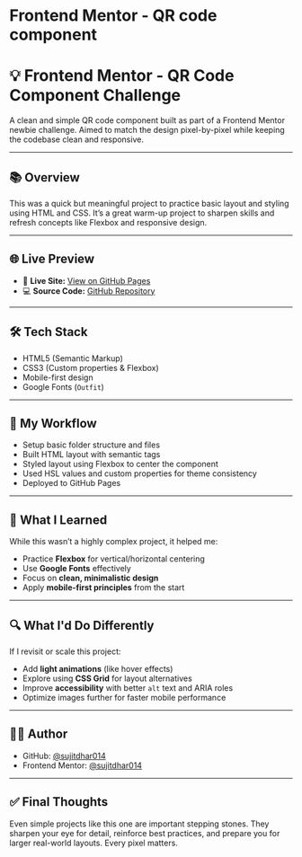# Frontend Mentor - QR code component

# 💡 Frontend Mentor - QR Code Component Challenge

A clean and simple QR code component built as part of a Frontend Mentor newbie challenge. Aimed to match the design pixel-by-pixel while keeping the codebase clean and responsive.

---

## 📚 Overview

This was a quick but meaningful project to practice basic layout and styling using HTML and CSS. It’s a great warm-up project to sharpen skills and refresh concepts like Flexbox and responsive design.

---

## 🌐 Live Preview

- 🔗 **Live Site:** [View on GitHub Pages](https://sujitdhar014.github.io/qr-code-component/)
- 💻 **Source Code:** [GitHub Repository](https://github.com/sujitdhar014/qr-code-component)

---

## 🛠️ Tech Stack

- HTML5 (Semantic Markup)
- CSS3 (Custom properties & Flexbox)
- Mobile-first design
- Google Fonts (`Outfit`)

---

## 🔄 My Workflow

- Setup basic folder structure and files
- Built HTML layout with semantic tags
- Styled layout using Flexbox to center the component
- Used HSL values and custom properties for theme consistency
- Deployed to GitHub Pages

---

## 🎯 What I Learned

While this wasn’t a highly complex project, it helped me:
- Practice **Flexbox** for vertical/horizontal centering
- Use **Google Fonts** effectively
- Focus on **clean, minimalistic design**
- Apply **mobile-first principles** from the start

---

## 🔍 What I'd Do Differently

If I revisit or scale this project:
- Add **light animations** (like hover effects)
- Explore using **CSS Grid** for layout alternatives
- Improve **accessibility** with better `alt` text and ARIA roles
- Optimize images further for faster mobile performance

---

## 🙋‍♂️ Author

- GitHub: [@sujitdhar014](https://github.com/sujitdhar014)
- Frontend Mentor: [@sujitdhar014](https://www.frontendmentor.io/profile/sujitdhar014)

---

## ✅ Final Thoughts

Even simple projects like this one are important stepping stones. They sharpen your eye for detail, reinforce best practices, and prepare you for larger real-world layouts. Every pixel matters.


